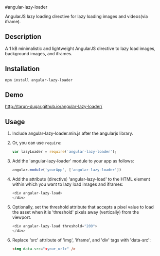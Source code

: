 #angular-lazy-loader

AngularJS lazy loading directive for lazy loading images and videos(via iframe).

Description
-----------

A 1 kB minimalistic and lightweight AngularJS directive to lazy load images, background images, and iframes.

Installation
------------

```code
npm install angular-lazy-loader
```

Demo
-----------

http://tarun-dugar.github.io/angular-lazy-loader/

Usage
-----------

1. Include angular-lazy-loader.min.js after the angularjs library.
2. Or, you can use `require`:
    ```javascript
    var lazyLoader = require('angular-lazy-loader');
    ```

3. Add the 'angular-lazy-loader' module to your app as follows:
    ```javascript
    angular.module('yourApp', ['angular-lazy-loader'])
    ```

4. Add the attribute (directive) 'angular-lazy-load' to the HTML element within which you want to lazy load images and iframes:
    ```javascript
    <div angular-lazy-load>
    </div>
    ```

5. Optionally, set the threshold attribute that accepts a pixel value to load the asset when it is 'threshold' pixels away (vertically) from the viewport.

    ```javascript
    <div angular-lazy-load threshold="200">
    </div>
    ```
    
6. Replace 'src' attribute of 'img', 'iframe', and 'div' tags with 'data-src':
    ```html
    <img data-src="<your_url>" />
    ```
    